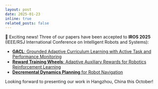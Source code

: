 ```yaml
---
layout: post
date: 2025-01-23
inline: true
related_posts: false
---
```


🎉 Exciting news! Three of our papers have been accepted to **IROS 2025** (IEEE/RSJ International Conference on Intelligent Robots and Systems):
- [**GACL**: Grounded Adaptive Curriculum Learning with Active Task and Performance Monitoring](https://arxiv.org/pdf/2508.02988)
- [**Reward Training Wheels**: Adaptive Auxiliary Rewards for Robotics Reinforcement Learning](https://arxiv.org/pdf/2503.15724)
- [**Decremental Dynamics Planning** for Robot Navigation](https://arxiv.org/pdf/2503.20521)

Looking forward to presenting our work in Hangzhou, China this October!